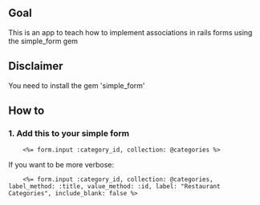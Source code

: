 ## Goal
This is an app to teach how to implement associations in rails forms using the simple_form gem

## Disclaimer
You need to install the gem 'simple_form'

## How to
### 1. Add this to your simple form 

```erb
	<%= form.input :category_id, collection: @categories %>
```

If you want to be more verbose:
```erb
	<%= form.input :category_id, collection: @categories, label_method: :title, value_method: :id, label: "Restaurant Categories", include_blank: false %>
```